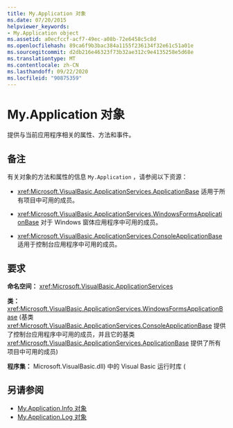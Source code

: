 ```yaml
---
title: My.Application 对象
ms.date: 07/20/2015
helpviewer_keywords:
- My.Application object
ms.assetid: a0ecfccf-acf7-49ec-a08b-72e6458c5c8d
ms.openlocfilehash: 89ca6f9b3bac384a1155f236134f32e61c51a01e
ms.sourcegitcommit: d2db216e46323f73b32ae312c9e4135258e5d68e
ms.translationtype: MT
ms.contentlocale: zh-CN
ms.lasthandoff: 09/22/2020
ms.locfileid: "90875359"
---
```

# <a name="myapplication-object"></a>My.Application 对象

提供与当前应用程序相关的属性、方法和事件。  
  
## <a name="remarks"></a>备注  

 有关对象的方法和属性的信息 `My.Application` ，请参阅以下资源：  
  
- <xref:Microsoft.VisualBasic.ApplicationServices.ApplicationBase> 适用于所有项目中可用的成员。  
  
- <xref:Microsoft.VisualBasic.ApplicationServices.WindowsFormsApplicationBase> 对于 Windows 窗体应用程序中可用的成员。  
  
- <xref:Microsoft.VisualBasic.ApplicationServices.ConsoleApplicationBase> 适用于控制台应用程序中可用的成员。  
  
## <a name="requirements"></a>要求  

 **命名空间：** <xref:Microsoft.VisualBasic.ApplicationServices>  
  
 **类：** <xref:Microsoft.VisualBasic.ApplicationServices.WindowsFormsApplicationBase> (基类 <xref:Microsoft.VisualBasic.ApplicationServices.ConsoleApplicationBase> 提供了控制台应用程序中可用的成员，并且它的基类 <xref:Microsoft.VisualBasic.ApplicationServices.ApplicationBase> 提供了所有项目中可用的成员)   
  
 **程序集：** Microsoft.VisualBasic.dll) 中的 Visual Basic 运行时库 (  
  
## <a name="see-also"></a>另请参阅

- [My.Application.Info 对象](my-application-info-object.md)
- [My.Application.Log 对象](my-application-log-object.md)

